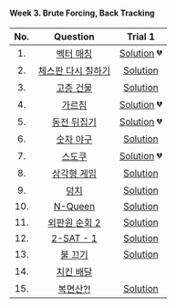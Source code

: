 #### Week 3. Brute Forcing, Back Tracking
|No.  |Question|Trial 1|
|:---:|:------:|:-----:|
|1.  |[벡터 매칭](https://www.acmicpc.net/problem/1007)| [Solution](https://github.com/JoonHyeok-hozy-Kim/algorithm_study/blob/main/BaekJoon/Solutions/Week3/Sol_A_220927_1007.py) :broken_heart: |
|2.  |[체스판 다시 칠하기](https://www.acmicpc.net/problem/1018)| [Solution](https://github.com/JoonHyeok-hozy-Kim/algorithm_study/blob/main/BaekJoon/Solutions/Week3/Sol_B_220927_1018.py) |
|3.  |[고층 건물](https://www.acmicpc.net/problem/1027)| [Solution](https://github.com/JoonHyeok-hozy-Kim/algorithm_study/blob/main/BaekJoon/Solutions/Week3/Sol_C_220927_1027.py) |
|4.  |[가르침](https://www.acmicpc.net/problem/1062)| [Solution](https://github.com/JoonHyeok-hozy-Kim/algorithm_study/blob/main/BaekJoon/Solutions/Week3/Sol_D_220928_1062.py) :broken_heart: |
|5.  |[동전 뒤집기](https://www.acmicpc.net/problem/1285)| [Solution](https://github.com/JoonHyeok-hozy-Kim/algorithm_study/blob/main/BaekJoon/Solutions/Week3/Sol_E_220928_1285_cheat.py) :broken_heart: |
|6.  |[숫자 야구](https://www.acmicpc.net/problem/2503)| [Solution](https://github.com/JoonHyeok-hozy-Kim/algorithm_study/blob/main/BaekJoon/Solutions/Week3/Sol_F_220929_2503.py) |
|7.  |[스도쿠](https://www.acmicpc.net/problem/2580)| [Solution](https://github.com/JoonHyeok-hozy-Kim/algorithm_study/blob/main/BaekJoon/Solutions/Week3/Sol_G_220929_2580_cheated.py) :broken_heart: |
|8.  |[삼각형 게임](https://www.acmicpc.net/problem/4658)| [Solution](https://github.com/JoonHyeok-hozy-Kim/algorithm_study/blob/main/BaekJoon/Solutions/Week3/Sol_H_220929_4658.py) |
|9.  |[덩치](https://www.acmicpc.net/problem/7568)| [Solution](https://github.com/JoonHyeok-hozy-Kim/algorithm_study/blob/main/BaekJoon/Solutions/Week3/Sol_I_220930_7568.py) |
|10. |[N-Queen](https://www.acmicpc.net/problem/9663)| [Solution](https://github.com/JoonHyeok-hozy-Kim/algorithm_study/blob/main/BaekJoon/Solutions/Week3/Sol_J_221001_9663.py) |
|11. |[외판원 순회 2](https://www.acmicpc.net/problem/10971)| [Solution](https://github.com/JoonHyeok-hozy-Kim/algorithm_study/blob/main/BaekJoon/Solutions/Week3/Sol_K_221001_10971.py) |
|12. |[2-SAT - 1](https://www.acmicpc.net/problem/11277)| [Solution](https://github.com/JoonHyeok-hozy-Kim/algorithm_study/blob/main/BaekJoon/Solutions/Week3/Sol_L_221001_11277.py) |
|13. |[불 끄기](https://www.acmicpc.net/problem/15686)| [Solution](https://github.com/JoonHyeok-hozy-Kim/algorithm_study/blob/main/BaekJoon/Solutions/Week3/Sol_M_221002_14939_cheated.py) |
|14. |[치킨 배달](https://www.acmicpc.net/problem/14939)|  |
|15. |[복면산?!](https://www.acmicpc.net/problem/15811)| [Solution](https://github.com/JoonHyeok-hozy-Kim/algorithm_study/blob/main/BaekJoon/Solutions/Week3/) |
